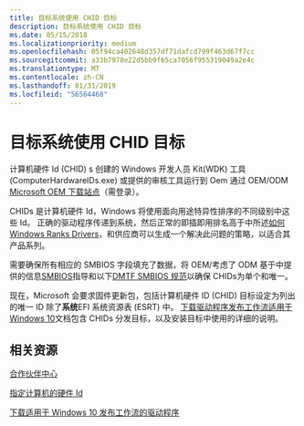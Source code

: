 ```yaml
---
title: 目标系统使用 CHID 目标
description: 目标系统使用 CHID 目标
ms.date: 05/15/2018
ms.localizationpriority: medium
ms.openlocfilehash: 05f94ca402648d357df71dafcd799f463d67f7cc
ms.sourcegitcommit: a33b7978e22d5bb9f65ca7056f955319049a2e4c
ms.translationtype: MT
ms.contentlocale: zh-CN
ms.lasthandoff: 01/31/2019
ms.locfileid: "56564468"
---
```

# <a name="target-a-system-using-chid-targeting"></a>目标系统使用 CHID 目标

计算机硬件 Id (CHID) s 创建的 Windows 开发人员 Kit(WDK) 工具 (ComputerHardwareIDs.exe) 或提供的审核工具运行到 Oem 通过 OEM/ODM [Microsoft OEM 下载站点](https://www.microsoftoem.com)（需登录）。

CHIDs 是计算机硬件 Id，Windows 将使用面向用途特异性排序的不同级别中这些 Id。 正确的驱动程序传递到系统，然后正常的即插即用排名高于中所述[如何 Windows Ranks Drivers](https://docs.microsoft.com/windows-hardware/drivers/install/how-setup-ranks-drivers--windows-vista-and-later-)，和供应商可以生成一个解决此问题的策略，以适合其产品系列。

需要确保所有相应的 SMBIOS 字段填充了数据，将 OEM/考虑了 ODM 基于中提供的信息[SMBIOS](smbios.md)指导和以下[DMTF SMBIOS 规范](http://www.dmtf.org/standards/smbios)以确保 CHIDs为单个和唯一。

现在，Microsoft 会要求固件更新包，包括计算机硬件 ID (CHID) 目标设定为列出的唯一 ID 除了**系统**EFI 系统资源表 (ESRT) 中。 [下载驱动程序发布工作流适用于 Windows 10](http://download.microsoft.com/download/B/A/8/BA89DCE0-DB25-4425-9EFF-1037E0BA06F9/windows10_driver_publishing_workflow.docx)文档包含 CHIDs 分发目标，以及安装目标中使用的详细的说明。

## <a name="related-resources"></a>相关资源

[合作伙伴中心](https://docs.microsoft.com/windows-hardware/drivers/dashboard)

[指定计算机的硬件 Id](https://docs.microsoft.com/windows-hardware/drivers/install/specifying-hardware-ids-for-a-computer)

[下载适用于 Windows 10 发布工作流的驱动程序](http://download.microsoft.com/download/B/A/8/BA89DCE0-DB25-4425-9EFF-1037E0BA06F9/windows10_driver_publishing_workflow.docx)
